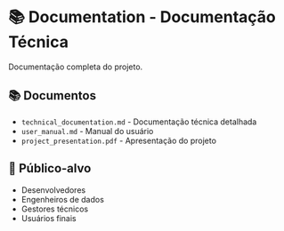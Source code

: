# 📚 Documentation - Documentação Técnica

Documentação completa do projeto.

## 📚 Documentos

- `technical_documentation.md` - Documentação técnica detalhada
- `user_manual.md` - Manual do usuário
- `project_presentation.pdf` - Apresentação do projeto

## 🎯 Público-alvo

- Desenvolvedores
- Engenheiros de dados
- Gestores técnicos
- Usuários finais
